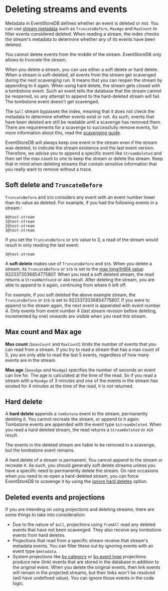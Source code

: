 # Deleting streams and events

Metadata in EventStoreDB defines whether an event is deleted or not. You can use [stream metadata](metadata-and-reserved-names.md) such as `TruncateBefore`, `MaxAge` and `MaxCount` to filter events considered deleted. When reading a stream, the index checks the stream's metadata to determine whether any of its events have been deleted.

You cannot delete events from the middle of the stream. EventStoreDB only allows to _truncate_ the stream.

When you delete a stream, you can use either a soft delete or hard delete. When a stream is soft-deleted, all events from the stream get scavenged during the next scavenging run. It means that you can reopen the stream by appending to it again. When using hard delete, the stream gets closed with a tombstone event. Such an event tells the database that the stream cannot be reopened, so any attempt to append to the hard-deleted stream will fail. The tombstone event doesn't get scavenged.

The `$all` stream bypasses the index, meaning that it does not check the metadata to determine whether events exist or not. As such, events that have been deleted are still be readable until a scavenge has removed them. There are requirements for a scavenge to successfully remove events, for more information about this, read the [scavenging guide](../scavenge/).

EventStoreDB will always keep one event in the stream even if the stream was deleted, to indicate the stream existence and the last event version. Therefore, we advise you to append a specific event like `StreamDeleted` and then set the max count to one to keep the stream or delete the stream. Keep that in mind when deleting streams that contain sensitive information that you really want to remove without a trace.

## Soft delete and `TruncateBefore`

`TruncateBefore` and `$tb` considers any event with an event number lower than its value as deleted.
For example, if you had the following events in a stream :

```
0@test-stream
1@test-stream
2@test-stream
3@test-stream
```

If you set the `TruncateBefore` or `$tb` value to 3, a read of the stream would result in only reading the last event:

```
3@test-stream
```

A **soft delete** makes use of `TruncateBefore` and `$tb`. When you delete a stream, its `TruncateBefore` or `$tb` is set to the [max long/Int64 value](https://docs.microsoft.com/en-us/dotnet/api/system.int64.maxvalue?view=net-5.0): 9223372036854775807. When you read a soft deleted stream, the read returns a `StreamNotFound` or `404` result.
After deleting the stream, you are able to append to it again, continuing from where it left off.

For example, if you soft deleted the above example stream, the `TruncateBefore` or `$tb` is set to 9223372036854775807. If you were to append to the stream again, the next event is appended with event number 4. Only events from event number 4 (last stream revision before deleting, incremented by one) onwards are visible when you read this stream.

## Max count and Max age

**Max count** (`$maxCount` and `MaxCount`) limits the number of events that you can read from a stream. If you try to read a stream that has a max count of 5, you are only able to read the last 5 events, regardless of how many events are in the stream.

**Max age** (`$maxAge` and `MaxAge`) specifies the number of seconds an event can live for. The age is calculated at the time of the read. So if you read a stream with a `MaxAge` of 3 minutes and one of the events in the stream has existed for 4 minutes at the time of the read, it is not returned.

## Hard delete

A **hard delete** appends a `tombstone` event to the stream, permanently deleting it. You cannot recreate the stream, or append to it again. Tombstone events are appended with the event type `$streamDeleted`. When you read a hard deleted stream, the read returns a `StreamDeleted` or `410` result.

The events in the deleted stream are liable to be removed in a scavenge, but the tombstone event remains.

A hard delete of a stream is permanent. You cannot append to the stream or recreate it. As such, you should generally soft delete streams unless you have a specific need to permanently delete the stream. On rare occasions when you need to re-open a hard-deleted stream, you can force EventStoreDB to scavenge it by using the [ignore hard deletes](../scavenge/options.md#ignore-hard-delete) option.

## Deleted events and projections

If you are intending on using projections and deleting streams, there are some things to take into consideration:

- Due to the nature of `$all`, projections using `fromAll` read any deleted events that have not been scavenged. They also receive any tombstone events from hard deletes.
- Projections that read from a specific stream receive that stream's metadata events. You can filter these out by ignoring events with an event type `$metadata`.
- System projections like [by category](../projections/system-projections.md#by-category) or [by event type](../projections/system-projections.md#by-event-type) projections produce new (link) events that are stored in the database in addition to the original event. When you delete the original events, then link events will remain in the projected streams, but their links won't be resolved (will have undefined value). You can ignore those events in the code logic.
